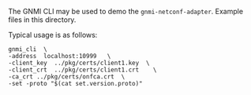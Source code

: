 The GNMI CLI may be used to demo the `gnmi-netconf-adapter`. Example files in this directory. 

Typical usage is as follows:

````
gnmi_cli  \
-address  localhost:10999   \
-client_key  ../pkg/certs/client1.key  \
-client_crt  ../pkg/certs/client1.crt    \
-ca_crt ../pkg/certs/onfca.crt  \
-set -proto "$(cat set.version.proto)"
````